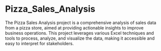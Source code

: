 # Pizza_Sales_Analysis
The Pizza Sales Analysis project is a comprehensive analysis of sales data from a pizza store, aimed at providing actionable insights to improve business operations. This project leverages various Excel techniques and tools to process, analyze, and visualize the data, making it accessible and easy to interpret for stakeholders.
